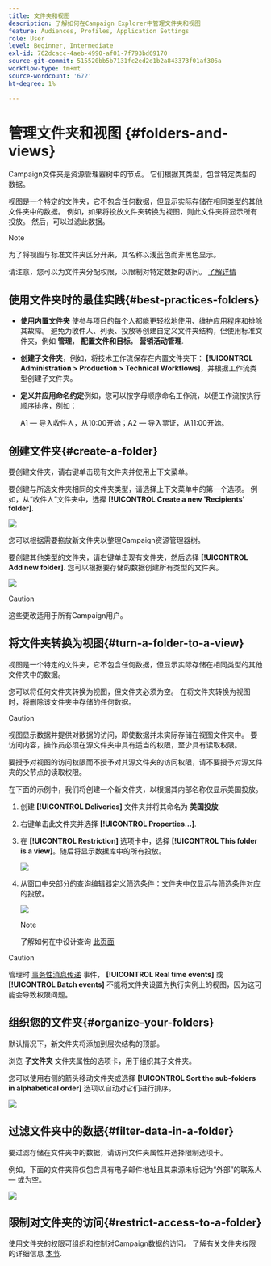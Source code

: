 ```yaml
---
title: 文件夹和视图
description: 了解如何在Campaign Explorer中管理文件夹和视图
feature: Audiences, Profiles, Application Settings
role: User
level: Beginner, Intermediate
exl-id: 762dcacc-4aeb-4990-af01-7f793bd69170
source-git-commit: 515520bb5b7131fc2ed2d1b2a843373f01af306a
workflow-type: tm+mt
source-wordcount: '672'
ht-degree: 1%

---
```


# 管理文件夹和视图 {#folders-and-views}

Campaign文件夹是资源管理器树中的节点。 它们根据其类型，包含特定类型的数据。

视图是一个特定的文件夹，它不包含任何数据，但显示实际存储在相同类型的其他文件夹中的数据。 例如，如果将投放文件夹转换为视图，则此文件夹将显示所有投放。 然后，可以过滤此数据。


>[!NOTE]
>为了将视图与标准文件夹区分开来，其名称以浅蓝色而非黑色显示。
>

请注意，您可以为文件夹分配权限，以限制对特定数据的访问。 [了解详情](#restrict-access-to-a-folder)

## 使用文件夹时的最佳实践{#best-practices-folders}

* **使用内置文件夹** 使参与项目的每个人都能更轻松地使用、维护应用程序和排除其故障。 避免为收件人、列表、投放等创建自定义文件夹结构，但使用标准文件夹，例如 **管理**， **配置文件和目标**， **营销活动管理**.

* **创建子文件夹**，例如，将技术工作流保存在内置文件夹下： **[!UICONTROL Administration > Production > Technical Workflows]**，并根据工作流类型创建子文件夹。

* **定义并应用命名约定**&#x200B;例如，您可以按字母顺序命名工作流，以便工作流按执行顺序排序，例如：

  A1 — 导入收件人，从10:00开始；A2 — 导入票证，从11:00开始。

## 创建文件夹{#create-a-folder}

要创建文件夹，请右键单击现有文件夹并使用上下文菜单。

要创建与所选文件夹相同的文件夹类型，请选择上下文菜单中的第一个选项。 例如，从“收件人”文件夹中，选择 **[!UICONTROL Create a new 'Recipients' folder]**.

![](assets/create-recipient-folder.png)

您可以根据需要拖放新文件夹以整理Campaign资源管理器树。

要创建其他类型的文件夹，请右键单击现有文件夹，然后选择 **[!UICONTROL Add new folder]**. 您可以根据要存储的数据创建所有类型的文件夹。

![](assets/add-new-folder.png)

>[!CAUTION]
>这些更改适用于所有Campaign用户。
>

## 将文件夹转换为视图{#turn-a-folder-to-a-view}

视图是一个特定的文件夹，它不包含任何数据，但显示实际存储在相同类型的其他文件夹中的数据。

您可以将任何文件夹转换为视图，但文件夹必须为空。 在将文件夹转换为视图时，将删除该文件夹中存储的任何数据。

>[!CAUTION]
>
>视图显示数据并提供对数据的访问，即使数据并未实际存储在视图文件夹中。 要访问内容，操作员必须在源文件夹中具有适当的权限，至少具有读取权限。
>
>要授予对视图的访问权限而不授予对其源文件夹的访问权限，请不要授予对源文件夹的父节点的读取权限。

在下面的示例中，我们将创建一个新文件夹，以根据其内部名称仅显示美国投放。

1. 创建 **[!UICONTROL Deliveries]** 文件夹并将其命名为 **美国投放**.
1. 右键单击此文件夹并选择 **[!UICONTROL Properties...]**.
1. 在 **[!UICONTROL Restriction]** 选项卡中，选择 **[!UICONTROL This folder is a view]**。随后将显示数据库中的所有投放。

   ![](assets/this-folder-is-a-view.png)

1. 从窗口中央部分的查询编辑器定义筛选条件：文件夹中仅显示与筛选条件对应的投放。

   ![](assets/filter-view.png)

   >[!NOTE]
   >
   >了解如何在中设计查询 [此页面](create-filters.md#advanced-filters)


>[!CAUTION]
>
>管理时 [事务性消息传递](../send/transactional.md) 事件， **[!UICONTROL Real time events]** 或 **[!UICONTROL Batch events]** 不能将文件夹设置为执行实例上的视图，因为这可能会导致权限问题。

## 组织您的文件夹{#organize-your-folders}

默认情况下，新文件夹将添加到层次结构的顶部。

浏览 **子文件夹** 文件夹属性的选项卡，用于组织其子文件夹。

您可以使用右侧的箭头移动文件夹或选择 **[!UICONTROL Sort the sub-folders in alphabetical order]** 选项以自动对它们进行排序。

![](assets/sort-folders.png)


## 过滤文件夹中的数据{#filter-data-in-a-folder}

要过滤存储在文件夹中的数据，请访问文件夹属性并选择限制选项卡。

例如，下面的文件夹将仅包含具有电子邮件地址且其来源未标记为“外部”的联系人 — 或为空。

![](assets/add-a-filter-to-a-folder.png)


## 限制对文件夹的访问{#restrict-access-to-a-folder}

使用文件夹的权限可组织和控制对Campaign数据的访问。 了解有关文件夹权限的详细信息 [本节](../start/folder-permissions.md).
